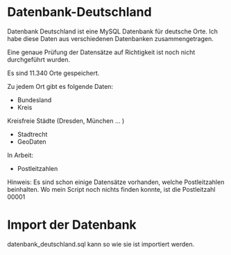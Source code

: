 Datenbank-Deutschland
=====================

Datenbank Deutschland ist eine MySQL Datenbank für deutsche Orte.
Ich habe diese Daten aus verschiedenen Datenbanken zusammengetragen.

Eine genaue Prüfung der Datensätze auf Richtigkeit ist noch nicht durchgeführt wurden.

Es sind 11.340 Orte gespeichert.

Zu jedem Ort gibt es folgende Daten:
- Bundesland
- Kreis

Kreisfreie Städte (Dresden, München ... )
- Stadtrecht
- GeoDaten

In Arbeit:
- Postleitzahlen

Hinweis: Es sind schon einige Datensätze vorhanden, welche Postleitzahlen beinhalten. Wo mein Script noch nichts finden konnte, ist die Postleitzahl 00001

Import der Datenbank
====================

datenbank_deutschland.sql kann so wie sie ist importiert werden.
